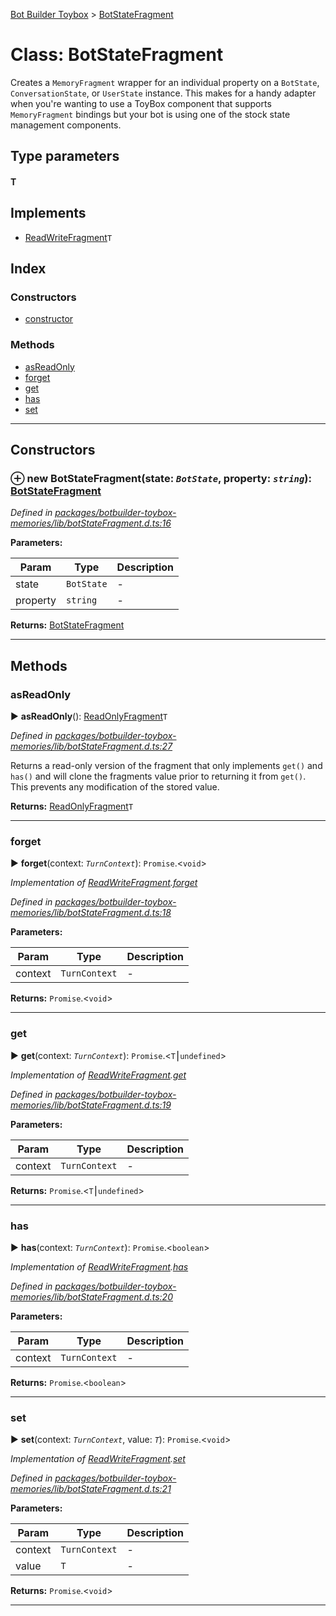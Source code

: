 [Bot Builder Toybox](../README.md) > [BotStateFragment](../classes/botbuilder_toybox.botstatefragment.md)



# Class: BotStateFragment


Creates a `MemoryFragment` wrapper for an individual property on a `BotState`, `ConversationState`, or `UserState` instance. This makes for a handy adapter when you're wanting to use a ToyBox component that supports `MemoryFragment` bindings but your bot is using one of the stock state management components.

## Type parameters
#### T 
## Implements

* [ReadWriteFragment](../interfaces/botbuilder_toybox.readwritefragment.md)`T`

## Index

### Constructors

* [constructor](botbuilder_toybox.botstatefragment.md#constructor)


### Methods

* [asReadOnly](botbuilder_toybox.botstatefragment.md#asreadonly)
* [forget](botbuilder_toybox.botstatefragment.md#forget)
* [get](botbuilder_toybox.botstatefragment.md#get)
* [has](botbuilder_toybox.botstatefragment.md#has)
* [set](botbuilder_toybox.botstatefragment.md#set)



---
## Constructors
<a id="constructor"></a>


### ⊕ **new BotStateFragment**(state: *`BotState`*, property: *`string`*): [BotStateFragment](botbuilder_toybox.botstatefragment.md)


*Defined in [packages/botbuilder-toybox-memories/lib/botStateFragment.d.ts:16](https://github.com/Stevenic/botbuilder-toybox/blob/81fc6e8/packages/botbuilder-toybox-memories/lib/botStateFragment.d.ts#L16)*



**Parameters:**

| Param | Type | Description |
| ------ | ------ | ------ |
| state | `BotState`   |  - |
| property | `string`   |  - |





**Returns:** [BotStateFragment](botbuilder_toybox.botstatefragment.md)

---


## Methods
<a id="asreadonly"></a>

###  asReadOnly

► **asReadOnly**(): [ReadOnlyFragment](../interfaces/botbuilder_toybox.readonlyfragment.md)`T`



*Defined in [packages/botbuilder-toybox-memories/lib/botStateFragment.d.ts:27](https://github.com/Stevenic/botbuilder-toybox/blob/81fc6e8/packages/botbuilder-toybox-memories/lib/botStateFragment.d.ts#L27)*



Returns a read-only version of the fragment that only implements `get()` and `has()` and will clone the fragments value prior to returning it from `get()`. This prevents any modification of the stored value.




**Returns:** [ReadOnlyFragment](../interfaces/botbuilder_toybox.readonlyfragment.md)`T`





___

<a id="forget"></a>

###  forget

► **forget**(context: *`TurnContext`*): `Promise`.<`void`>



*Implementation of [ReadWriteFragment](../interfaces/botbuilder_toybox.readwritefragment.md).[forget](../interfaces/botbuilder_toybox.readwritefragment.md#forget)*

*Defined in [packages/botbuilder-toybox-memories/lib/botStateFragment.d.ts:18](https://github.com/Stevenic/botbuilder-toybox/blob/81fc6e8/packages/botbuilder-toybox-memories/lib/botStateFragment.d.ts#L18)*



**Parameters:**

| Param | Type | Description |
| ------ | ------ | ------ |
| context | `TurnContext`   |  - |





**Returns:** `Promise`.<`void`>





___

<a id="get"></a>

###  get

► **get**(context: *`TurnContext`*): `Promise`.<`T`⎮`undefined`>



*Implementation of [ReadWriteFragment](../interfaces/botbuilder_toybox.readwritefragment.md).[get](../interfaces/botbuilder_toybox.readwritefragment.md#get)*

*Defined in [packages/botbuilder-toybox-memories/lib/botStateFragment.d.ts:19](https://github.com/Stevenic/botbuilder-toybox/blob/81fc6e8/packages/botbuilder-toybox-memories/lib/botStateFragment.d.ts#L19)*



**Parameters:**

| Param | Type | Description |
| ------ | ------ | ------ |
| context | `TurnContext`   |  - |





**Returns:** `Promise`.<`T`⎮`undefined`>





___

<a id="has"></a>

###  has

► **has**(context: *`TurnContext`*): `Promise`.<`boolean`>



*Implementation of [ReadWriteFragment](../interfaces/botbuilder_toybox.readwritefragment.md).[has](../interfaces/botbuilder_toybox.readwritefragment.md#has)*

*Defined in [packages/botbuilder-toybox-memories/lib/botStateFragment.d.ts:20](https://github.com/Stevenic/botbuilder-toybox/blob/81fc6e8/packages/botbuilder-toybox-memories/lib/botStateFragment.d.ts#L20)*



**Parameters:**

| Param | Type | Description |
| ------ | ------ | ------ |
| context | `TurnContext`   |  - |





**Returns:** `Promise`.<`boolean`>





___

<a id="set"></a>

###  set

► **set**(context: *`TurnContext`*, value: *`T`*): `Promise`.<`void`>



*Implementation of [ReadWriteFragment](../interfaces/botbuilder_toybox.readwritefragment.md).[set](../interfaces/botbuilder_toybox.readwritefragment.md#set)*

*Defined in [packages/botbuilder-toybox-memories/lib/botStateFragment.d.ts:21](https://github.com/Stevenic/botbuilder-toybox/blob/81fc6e8/packages/botbuilder-toybox-memories/lib/botStateFragment.d.ts#L21)*



**Parameters:**

| Param | Type | Description |
| ------ | ------ | ------ |
| context | `TurnContext`   |  - |
| value | `T`   |  - |





**Returns:** `Promise`.<`void`>





___


